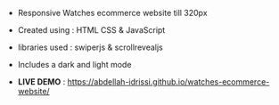 + Responsive Watches ecommerce website till 320px
+ Created using : HTML CSS & JavaScript
+ libraries used : swiperjs & scrollrevealjs
+ Includes a dark and light mode

+ **LIVE DEMO** : https://abdellah-idrissi.github.io/watches-ecommerce-website/
